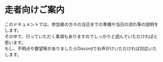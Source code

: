 # 走者向けご案内

このドキュメントでは、参加者の方々の当日までの準備や当日の流れ等の説明をします。  
その中で、行っていただく事項もありますのでしっかりと読んでいただければと思います。  
もし、不明点や要望等がありましたらDiscordでお声がけいただければ対応いたします。  
